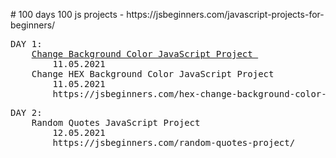 <p># 100 days 100 js projects - https://jsbeginners.com/javascript-projects-for-beginners/</p>

<pre>
DAY 1: 
	<a target="_blank" href="https://jsbeginners.com/change-background-color-project/">Change Background Color JavaScript Project </a>
		11.05.2021
	Change HEX Background Color JavaScript Project
		11.05.2021
		https://jsbeginners.com/hex-change-background-color-project/
</pre>

<pre>
DAY 2: 
	Random Quotes JavaScript Project
		12.05.2021
		https://jsbeginners.com/random-quotes-project/
</pre>



